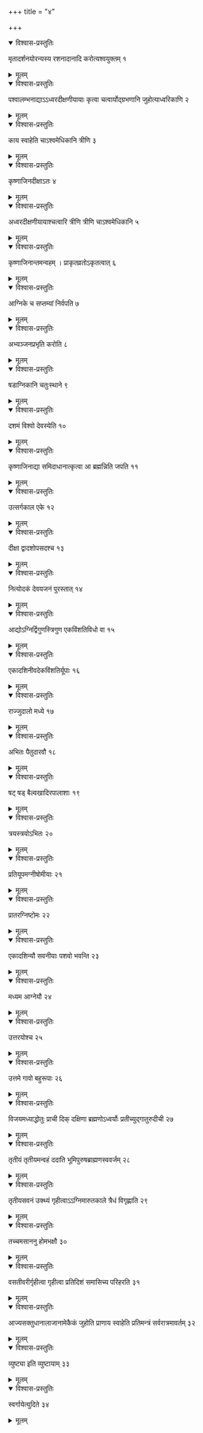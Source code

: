 +++
title = "४"

+++


<details open><summary>विश्वास-प्रस्तुतिः</summary>

मृतादर्शनयोरन्यस्य रशनादानादि करोत्यश्वयुक्तम् १
</details>

<details><summary>मूलम्</summary>

मृतादर्शनयोरन्यस्य रशनादानादि करोत्यश्वयुक्तम् १
</details>


<details open><summary>विश्वास-प्रस्तुतिः</summary>

पश्वालम्भनाद्याऽऽध्वरदीक्षणीयायाः कृत्वा चत्वार्योद्ग्रभणानि जुहोत्याध्वरिकाणि २
</details>

<details><summary>मूलम्</summary>

पश्वालम्भनाद्याऽऽध्वरदीक्षणीयायाः कृत्वा चत्वार्योद्ग्रभणानि जुहोत्याध्वरिकाणि २
</details>


<details open><summary>विश्वास-प्रस्तुतिः</summary>

काय स्वाहेति चाऽश्वमेधिकानि त्रीणि ३
</details>

<details><summary>मूलम्</summary>

काय स्वाहेति चाऽश्वमेधिकानि त्रीणि ३
</details>


<details open><summary>विश्वास-प्रस्तुतिः</summary>

कृष्णाजिनदीक्षाऽतः ४
</details>

<details><summary>मूलम्</summary>

कृष्णाजिनदीक्षाऽतः ४
</details>


<details open><summary>विश्वास-प्रस्तुतिः</summary>

अध्वरदीक्षणीयायाश्चत्वारि त्रीणि त्रीणि चाऽश्वमेधिकानि ५
</details>

<details><summary>मूलम्</summary>

अध्वरदीक्षणीयायाश्चत्वारि त्रीणि त्रीणि चाऽश्वमेधिकानि ५
</details>


<details open><summary>विश्वास-प्रस्तुतिः</summary>

कृष्णाजिनान्तमन्वहम् । प्राकृतव्रतोऽकृतत्वात् ६
</details>

<details><summary>मूलम्</summary>

कृष्णाजिनान्तमन्वहम् । प्राकृतव्रतोऽकृतत्वात् ६
</details>


<details open><summary>विश्वास-प्रस्तुतिः</summary>

आग्निके च सप्तम्यां निर्वपति ७
</details>

<details><summary>मूलम्</summary>

आग्निके च सप्तम्यां निर्वपति ७
</details>


<details open><summary>विश्वास-प्रस्तुतिः</summary>

अभ्यञ्जनप्रभृति करोति ८
</details>

<details><summary>मूलम्</summary>

अभ्यञ्जनप्रभृति करोति ८
</details>


<details open><summary>विश्वास-प्रस्तुतिः</summary>

षडाग्निकानि चतुःस्थाने ९
</details>

<details><summary>मूलम्</summary>

षडाग्निकानि चतुःस्थाने ९
</details>


<details open><summary>विश्वास-प्रस्तुतिः</summary>

दशमं विश्वो देवस्येति १०
</details>

<details><summary>मूलम्</summary>

दशमं विश्वो देवस्येति १०
</details>


<details open><summary>विश्वास-प्रस्तुतिः</summary>

कृष्णाजिनाद्या समिदाधानात्कृत्वा आ ब्रह्मन्निति जपति ११
</details>

<details><summary>मूलम्</summary>

कृष्णाजिनाद्या समिदाधानात्कृत्वा आ ब्रह्मन्निति जपति ११
</details>


<details open><summary>विश्वास-प्रस्तुतिः</summary>

उत्सर्गकाल एके १२
</details>

<details><summary>मूलम्</summary>

उत्सर्गकाल एके १२
</details>


<details open><summary>विश्वास-प्रस्तुतिः</summary>

दीक्षा द्वादशोपसदश्च १३
</details>

<details><summary>मूलम्</summary>

दीक्षा द्वादशोपसदश्च १३
</details>


<details open><summary>विश्वास-प्रस्तुतिः</summary>

नित्योदकं देवयजनं पुरस्तात् १४
</details>

<details><summary>मूलम्</summary>

नित्योदकं देवयजनं पुरस्तात् १४
</details>


<details open><summary>विश्वास-प्रस्तुतिः</summary>

आद्योऽग्निर्द्विगुणस्त्रिगुण एकविंशतिविधो वा १५
</details>

<details><summary>मूलम्</summary>

आद्योऽग्निर्द्विगुणस्त्रिगुण एकविंशतिविधो वा १५
</details>


<details open><summary>विश्वास-प्रस्तुतिः</summary>

एकादशिनीवदेकविंशतिर्यूपाः १६
</details>

<details><summary>मूलम्</summary>

एकादशिनीवदेकविंशतिर्यूपाः १६
</details>


<details open><summary>विश्वास-प्रस्तुतिः</summary>

राज्जुदालो मध्ये १७
</details>

<details><summary>मूलम्</summary>

राज्जुदालो मध्ये १७
</details>


<details open><summary>विश्वास-प्रस्तुतिः</summary>

अभितः पैतुदारवौ १८
</details>

<details><summary>मूलम्</summary>

अभितः पैतुदारवौ १८
</details>


<details open><summary>विश्वास-प्रस्तुतिः</summary>

षट् षड् बैल्वखादिरपालाशाः १९
</details>

<details><summary>मूलम्</summary>

षट् षड् बैल्वखादिरपालाशाः १९
</details>


<details open><summary>विश्वास-प्रस्तुतिः</summary>

त्रयस्त्रयोऽभितः २०
</details>

<details><summary>मूलम्</summary>

त्रयस्त्रयोऽभितः २०
</details>


<details open><summary>विश्वास-प्रस्तुतिः</summary>

प्रतियूपमग्नीषोमीयाः २१
</details>

<details><summary>मूलम्</summary>

प्रतियूपमग्नीषोमीयाः २१
</details>


<details open><summary>विश्वास-प्रस्तुतिः</summary>

प्रातरग्निष्टोमः २२
</details>

<details><summary>मूलम्</summary>

प्रातरग्निष्टोमः २२
</details>


<details open><summary>विश्वास-प्रस्तुतिः</summary>

एकादशिन्यौ सवनीयाः पशवो भवन्ति २३
</details>

<details><summary>मूलम्</summary>

एकादशिन्यौ सवनीयाः पशवो भवन्ति २३
</details>


<details open><summary>विश्वास-प्रस्तुतिः</summary>

मध्यम आग्नेयौ २४
</details>

<details><summary>मूलम्</summary>

मध्यम आग्नेयौ २४
</details>


<details open><summary>विश्वास-प्रस्तुतिः</summary>

उत्तरयोश्च २५
</details>

<details><summary>मूलम्</summary>

उत्तरयोश्च २५
</details>


<details open><summary>विश्वास-प्रस्तुतिः</summary>

उत्तमे गावो बहुरूपाः २६
</details>

<details><summary>मूलम्</summary>

उत्तमे गावो बहुरूपाः २६
</details>


<details open><summary>विश्वास-प्रस्तुतिः</summary>

विजयमध्याद्धोतुः प्राची दिक् दक्षिणा ब्रह्मणोऽध्वर्योः प्रतीच्युद्गातुरुदीची २७
</details>

<details><summary>मूलम्</summary>

विजयमध्याद्धोतुः प्राची दिक् दक्षिणा ब्रह्मणोऽध्वर्योः प्रतीच्युद्गातुरुदीची २७
</details>


<details open><summary>विश्वास-प्रस्तुतिः</summary>

तृतीयं तृतीयमन्वहं ददाति भूमिपुरुषब्राह्मणस्ववर्जम् २८
</details>

<details><summary>मूलम्</summary>

तृतीयं तृतीयमन्वहं ददाति भूमिपुरुषब्राह्मणस्ववर्जम् २८
</details>


<details open><summary>विश्वास-प्रस्तुतिः</summary>

तृतीयसवनं उक्थ्यं गृहीत्वाऽऽग्निमारुतकाले त्रैधं विगृह्णाति २९
</details>

<details><summary>मूलम्</summary>

तृतीयसवनं उक्थ्यं गृहीत्वाऽऽग्निमारुतकाले त्रैधं विगृह्णाति २९
</details>


<details open><summary>विश्वास-प्रस्तुतिः</summary>

तच्चमसाननु होमभक्षौ ३०
</details>

<details><summary>मूलम्</summary>

तच्चमसाननु होमभक्षौ ३०
</details>


<details open><summary>विश्वास-प्रस्तुतिः</summary>

वसतीवरीर्गृहीत्वा गृहीत्वा प्रतिदिशं समासिच्य परिहरति ३१
</details>

<details><summary>मूलम्</summary>

वसतीवरीर्गृहीत्वा गृहीत्वा प्रतिदिशं समासिच्य परिहरति ३१
</details>


<details open><summary>विश्वास-प्रस्तुतिः</summary>

आज्यसक्तुधानालाजानामेकैकं जुहोति प्राणाय स्वाहेति प्रतिमन्त्रं सर्वरात्रमावर्तम् ३२
</details>

<details><summary>मूलम्</summary>

आज्यसक्तुधानालाजानामेकैकं जुहोति प्राणाय स्वाहेति प्रतिमन्त्रं सर्वरात्रमावर्तम् ३२
</details>


<details open><summary>विश्वास-प्रस्तुतिः</summary>

व्युष्ट्या इति व्युष्टायाम् ३३
</details>

<details><summary>मूलम्</summary>

व्युष्ट्या इति व्युष्टायाम् ३३
</details>


<details open><summary>विश्वास-प्रस्तुतिः</summary>

स्वर्गायेत्युदिते ३४
</details>

<details><summary>मूलम्</summary>

स्वर्गायेत्युदिते ३४
</details>
